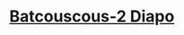 # [Batcouscous-2 Diapo](https://www.canva.com/design/DAGDba850aQ/OflehEetI_HDpVToP0kn3w/edit?utm_content=DAGDba850aQ&utm_campaign=designshare&utm_medium=link2&utm_source=sharebutton)
